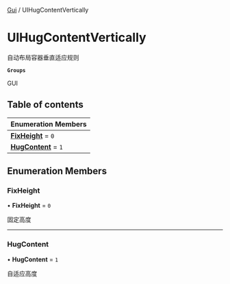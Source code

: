 [Gui](../groups/Gui.Gui.md) / UIHugContentVertically

# UIHugContentVertically <Badge type="tip" text="Enumeration" /> <Score text="UIHugContentVertically" />

自动布局容器垂直适应规则

**`Groups`**

GUI

## Table of contents

| Enumeration Members |
| :-----|
| **[FixHeight](UI.UIHugContentVertically.md#fixheight)** = ``0`` <br> |
| **[HugContent](UI.UIHugContentVertically.md#hugcontent)** = ``1`` <br> |

## Enumeration Members

### FixHeight <Score text="FixHeight" /> 

• **FixHeight** = ``0``

固定高度

___

### HugContent <Score text="HugContent" /> 

• **HugContent** = ``1``

自适应高度
